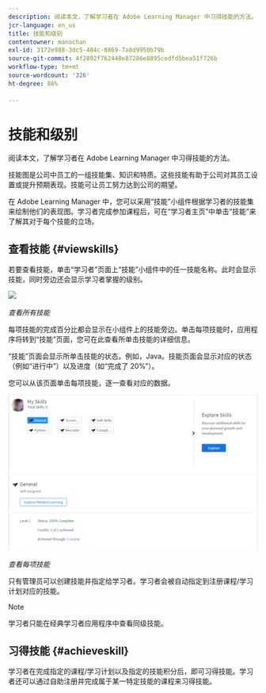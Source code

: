 ```yaml
---
description: 阅读本文，了解学习者在 Adobe Learning Manager 中习得技能的方法。
jcr-language: en_us
title: 技能和级别
contentowner: manochan
exl-id: 3172e988-3dc5-484c-8869-7a8d9950b79b
source-git-commit: 4f2892f762440e87286e8895cedfd5bea51f726b
workflow-type: tm+mt
source-wordcount: '326'
ht-degree: 86%

---
```


# 技能和级别

阅读本文，了解学习者在 Adobe Learning Manager 中习得技能的方法。

技能图是公司中员工的一组技能集、知识和特质。这些技能有助于公司对其员工设置或提升预期表现。技能可让员工努力达到公司的期望。

在 Adobe Learning Manager 中，您可以采用“技能”小组件根据学习者的技能集来绘制他们的表现图。学习者完成参加课程后，可在“学习者主页”中单击“技能”来了解其对于每个技能的立场。

## 查看技能 {#viewskills}

若要查看技能，单击“学习者”页面上“技能”小组件中的任一技能名称。此时会显示技能，同时旁边还会显示学习者掌握的级别。

![](assets/learner-skills1.png)

*查看所有技能*

每项技能的完成百分比都会显示在小组件上的技能旁边。单击每项技能时，应用程序将转到“技能”页面，您可在此查看所单击技能的详细信息。

“技能”页面会显示所单击技能的状态。例如，Java。技能页面会显示对应的状态（例如“进行中”）以及进度（如“完成了 20%”）。

您可以从该页面单击每项技能，逐一查看对应的数据。

![](assets/learner-skills2.png)

*查看每项技能*

只有管理员可以创建技能并指定给学习者。学习者会被自动指定到注册课程/学习计划对应的技能。

>[!NOTE]
>
>学习者只能在经典学习者应用程序中查看同级技能。

## 习得技能 {#achieveskill}

学习者在完成指定的课程/学习计划以及指定的技能积分后，即可习得技能。学习者还可以通过自助注册并完成属于某一特定技能的课程来习得技能。
